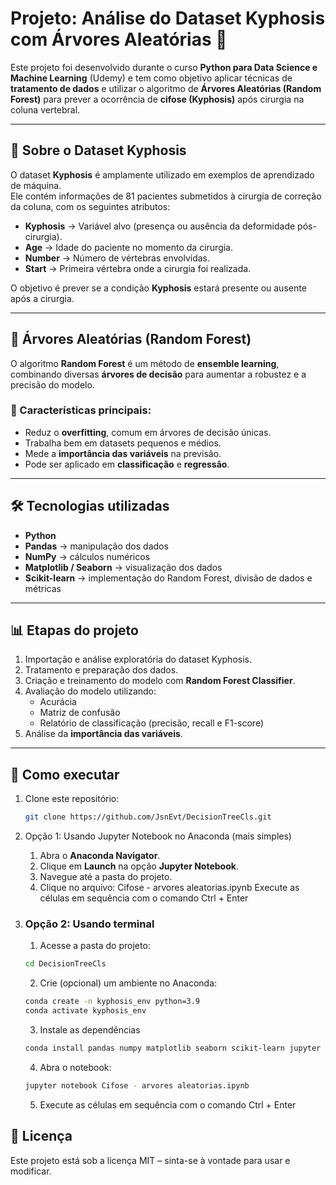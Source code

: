# Projeto: Análise do Dataset Kyphosis com Árvores Aleatórias 🌳

Este projeto foi desenvolvido durante o curso **Python para Data Science e Machine Learning** (Udemy) e tem como objetivo aplicar técnicas de **tratamento de dados** e utilizar o algoritmo de **Árvores Aleatórias (Random Forest)** para prever a ocorrência de **cifose (Kyphosis)** após cirurgia na coluna vertebral.

---

## 📌 Sobre o Dataset Kyphosis
O dataset **Kyphosis** é amplamente utilizado em exemplos de aprendizado de máquina.  
Ele contém informações de 81 pacientes submetidos à cirurgia de correção da coluna, com os seguintes atributos:

- **Kyphosis** → Variável alvo (presença ou ausência da deformidade pós-cirurgia).  
- **Age** → Idade do paciente no momento da cirurgia.  
- **Number** → Número de vértebras envolvidas.  
- **Start** → Primeira vértebra onde a cirurgia foi realizada.

O objetivo é prever se a condição **Kyphosis** estará presente ou ausente após a cirurgia.

---

## 🌳 Árvores Aleatórias (Random Forest)
O algoritmo **Random Forest** é um método de **ensemble learning**, combinando diversas **árvores de decisão** para aumentar a robustez e a precisão do modelo.

### 🔑 Características principais:
- Reduz o **overfitting**, comum em árvores de decisão únicas.
- Trabalha bem em datasets pequenos e médios.
- Mede a **importância das variáveis** na previsão.
- Pode ser aplicado em **classificação** e **regressão**.

---

## 🛠️ Tecnologias utilizadas
- **Python**
- **Pandas** → manipulação dos dados  
- **NumPy** → cálculos numéricos  
- **Matplotlib / Seaborn** → visualização dos dados  
- **Scikit-learn** → implementação do Random Forest, divisão de dados e métricas  

---

## 📊 Etapas do projeto
1. Importação e análise exploratória do dataset Kyphosis.  
2. Tratamento e preparação dos dados.  
3. Criação e treinamento do modelo com **Random Forest Classifier**.  
4. Avaliação do modelo utilizando:
   - Acurácia  
   - Matriz de confusão  
   - Relatório de classificação (precisão, recall e F1-score)  
5. Análise da **importância das variáveis**.  

---

## 🚀 Como executar
1. Clone este repositório:
   ```bash
   git clone https://github.com/JsnEvt/DecisionTreeCls.git

2. Opção 1: Usando Jupyter Notebook no Anaconda (mais simples)
      1. Abra o **Anaconda Navigator**.  
      2. Clique em **Launch** na opção **Jupyter Notebook**.  
      3. Navegue até a pasta do projeto.  
      4. Clique no arquivo:
         Cifose - arvores aleatorias.ipynb
         Execute as células em sequência com o comando Ctrl + Enter

3. ### Opção 2: Usando terminal
      1. Acesse a pasta do projeto:
      ```bash
      cd DecisionTreeCls
      ```
      2. Crie (opcional) um ambiente no Anaconda:
      ```bash
      conda create -n kyphosis_env python=3.9
      conda activate kyphosis_env
      ```
      3. Instale as dependências
      ```bash
      conda install pandas numpy matplotlib seaborn scikit-learn jupyter
      ```
      4. Abra o notebook:
      ```bash
      jupyter notebook Cifose - arvores aleatorias.ipynb
      ```
      5. Execute as células em sequência com o comando Ctrl + Enter
      
## 📖 Licença
Este projeto está sob a licença MIT – sinta-se à vontade para usar e modificar.
